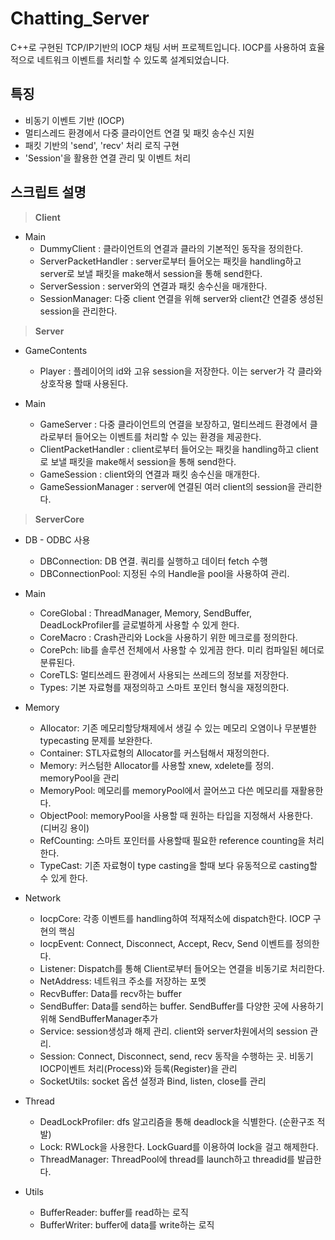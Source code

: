 # Chatting_Server
C++로 구현된 TCP/IP기반의 IOCP 채팅 서버 프로젝트입니다.
IOCP를 사용하여 효율적으로 네트워크 이벤트를 처리할 수 있도록 설계되었습니다.

## 특징
- 비동기 이벤트 기반 (IOCP)
- 멀티스레드 환경에서 다중 클라이언트 연결 및 패킷 송수신 지원
- 패킷 기반의 'send', 'recv' 처리 로직 구현
- 'Session'을 활용한 연결 관리 및 이벤트 처리

## 스크립트 설명

> **Client**
 + Main
    + DummyClient : 클라이언트의 연결과 클라의 기본적인 동작을 정의한다.
    + ServerPacketHandler : server로부터 들어오는 패킷을 handling하고 server로 보낼 패킷을 make해서 session을 통해 send한다.
    + ServerSession : server와의 연결과 패킷 송수신을 매개한다.
    + SessionManager: 다중 client 연결을 위해 server와 client간 연결중 생성된 session을 관리한다.

> **Server**
  + GameContents
    + Player : 플레이어의 id와 고유 session을 저장한다. 이는 server가 각 클라와 상호작용 할때 사용된다.

  + Main
    + GameServer : 다중 클라이언트의 연결을 보장하고, 멀티쓰레드 환경에서 클라로부터 들어오는 이벤트를 처리할 수 있는 환경을 제공한다.
    + ClientPacketHandler : client로부터 들어오는 패킷을 handling하고 client로 보낼 패킷을 make해서 session을 통해 send한다.
    + GameSession : client와의 연결과 패킷 송수신을 매개한다.
    + GameSessionManager : server에 연결된 여러 client의 session을 관리한다.

> **ServerCore**
  + DB - ODBC 사용
    + DBConnection: DB 연결. 쿼리를 실행하고 데이터 fetch 수행
    + DBConnectionPool: 지정된 수의 Handle을 pool을 사용하여 관리.
  
  + Main
    + CoreGlobal : ThreadManager, Memory, SendBuffer, DeadLockProfiler를 글로벌하게 사용할 수 있게 한다.
    + CoreMacro : Crash관리와 Lock을 사용하기 위한 메크로를 정의한다. 
    + CorePch: lib를 솔루션 전체에서 사용할 수 있게끔 한다. 미리 컴파일된 헤더로 분류된다.
    + CoreTLS: 멀티쓰레드 환경에서 사용되는 쓰레드의 정보를 저장한다.
    + Types: 기본 자료형를 재정의하고 스마트 포인터 형식을 재정의한다.

  + Memory 
    + Allocator: 기존 메모리할당채제에서 생길 수 있는 메모리 오염이나 무분별한 typecasting 문제를 보완한다. 
    + Container: STL자료형의 Allocator를 커스텀해서 재정의한다.
    + Memory: 커스텀한 Allocator를 사용할 xnew, xdelete를 정의. memoryPool을 관리
    + MemoryPool: 메모리를 memoryPool에서 끌어쓰고 다쓴 메모리를 재활용한다.
    + ObjectPool: memoryPool을 사용할 때 원하는 타입을 지정해서 사용한다. (디버깅 용이)
    + RefCounting: 스마트 포인터를 사용할때 필요한 reference counting을 처리한다.
    + TypeCast: 기존 자료형이 type casting을 할때 보다 유동적으로 casting할 수 있게 한다.

  + Network
    + IocpCore: 각종 이벤트를 handling하여 적재적소에 dispatch한다. IOCP 구현의 핵심
    + IocpEvent: Connect, Disconnect, Accept, Recv, Send 이벤트를 정의한다.
    + Listener: Dispatch를 통해 Client로부터 들어오는 연결을 비동기로 처리한다.
    + NetAddress: 네트워크 주소를 저장하는 포멧
    + RecvBuffer: Data를 recv하는 buffer
    + SendBuffer: Data를 send하는 buffer. SendBuffer를 다양한 곳에 사용하기 위해 SendBufferManager추가
    + Service: session생성과 해제 관리. client와 server차원에서의 session 관리.
    + Session: Connect, Disconnect, send, recv 동작을 수행하는 곳. 비동기 IOCP이벤트 처리(Process)와 등록(Register)을 관리
    + SocketUtils: socket 옵션 설정과 Bind, listen, close를 관리 

  + Thread
    + DeadLockProfiler: dfs 알고리즘을 통해 deadlock을 식별한다. (순환구조 적발)
    + Lock: RWLock을 사용한다. LockGuard를 이용하여 lock을 걸고 해제한다.
    + ThreadManager: ThreadPool에 thread를 launch하고 threadid를 발급한다.

  + Utils
    + BufferReader: buffer를 read하는 로직
    + BufferWriter: buffer에 data를 write하는 로직
